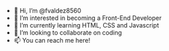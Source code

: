 - 👋 Hi, I’m @fvaldez8560
- 👀 I’m interested in becoming a Front-End Developer
- 🌱 I’m currently learning HTML, CSS and Javascript
- 💞️ I’m looking to collaborate on coding
- 📫 You can reach me here!

<!---
fvaldez8560/fvaldez8560 is a ✨ special ✨ repository because its `README.md` (this file) appears on your GitHub profile.
You can click the Preview link to take a look at your changes.
--->
